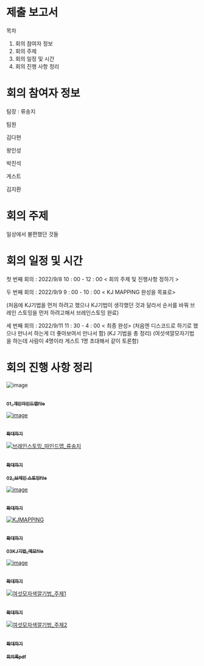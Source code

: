 # 제출 보고서

목차

1. 회의 참여자 정보
2. 회의 주제
3. 회의 일정 및 시간
4. 회의 진행 사항 정리

# 회의 참여자 정보

팀장 : 류송지

팀원

김다현

왕인성

박진석
 
게스트

김지환
# 회의 주제

일상에서 불편했던 것들

# 회의 일정 및 시간

 첫 번째 회의 : 2022/9/8 10 : 00 - 12 : 00 < 회의 주제 및 진행사항 정하기 >
 
 두 번째 회의 : 2022/9/9 9 : 00 - 10 : 00 < KJ MAPPING 완성을 목표로>
 
 (처음에 KJ기법을 먼저 하려고 했으나 KJ기법이 생각했던 것과 달라서 순서를 바꿔 브레인 스토밍을 먼저 하려고해서 브레인스토밍 완료)
 
 세 번째 회의 : 2022/9/11 11 : 30 - 4 : 00 < 최종 완성>
 (처음엔 디스코드로 하기로 했으나 만나서 하는게 더 좋아보여서 만나서 함)
 (KJ 기법을 총 정리)
 (여섯색깔모자기법을 하는데 사람이 4명이라 게스트 1명 초대해서 같이 토론함)
# 회의 진행 사항 정리
 

![image](https://user-images.githubusercontent.com/53076307/189959090-507a4922-c696-4fe1-8d82-69fa92d9da30.png)

</table>
<tr>
<td align="center"><a href="https://github.com/ryusongji/new-stone-king-s/tree/main/01_%EA%B0%9C%EC%9D%B8%20%EB%A7%88%EC%9D%B8%EB%93%9C%EB%A7%B5">
<br /><sub><b>01_개인마인드맵file</b></sub></a><br /><a href="https://github.com/ryusongji/new-stone-king-s/tree/main/01_%EA%B0%9C%EC%9D%B8%20%EB%A7%88%EC%9D%B8%EB%93%9C%EB%A7%B5" title="Code">
</tr>

 ![image](https://user-images.githubusercontent.com/53076307/189958379-b79b797e-4f3a-46f6-bb4e-f7374f92e555.png)
 </table>
<tr>
<td align="center"><a href="https://github.com/ryusongji/new-stone-king-s/blob/main/%EC%9D%B4%EB%AF%B8%EC%A7%80%ED%8C%8C%EC%9D%BC/%EB%B8%8C%EB%A0%88%EC%9D%B8%EC%8A%A4%ED%86%A0%EB%B0%8D.PNG">
<br /><sub><b>확대하기</b></sub></a><br /><a href="https://github.com/ryusongji/new-stone-king-s/blob/main/%EC%9D%B4%EB%AF%B8%EC%A7%80%ED%8C%8C%EC%9D%BC/%EB%B8%8C%EB%A0%88%EC%9D%B8%EC%8A%A4%ED%86%A0%EB%B0%8D.PNG" title="Code">
</tr>
 
 ![브레인스토밍_마인드맵_류송지](https://user-images.githubusercontent.com/53076307/189954107-a3948105-7667-4ae3-86fc-d17605b86a58.PNG)
</table>
<tr>
<td align="center"><a href="https://github.com/ryusongji/new-stone-king-s/blob/main/02_%EB%B8%8C%EB%A0%88%EC%9D%B8%20%EC%8A%A4%ED%86%A0%EB%B0%8D/%EB%B8%8C%EB%A0%88%EC%9D%B8%EC%8A%A4%ED%86%A0%EB%B0%8D_%EB%A7%88%EC%9D%B8%EB%93%9C%EB%A7%B5_%EB%A5%98%EC%86%A1%EC%A7%80.PNG">
<br /><sub><b>확대하기</b></sub></a><br /><a href="https://github.com/ryusongji/new-stone-king-s/blob/main/02_%EB%B8%8C%EB%A0%88%EC%9D%B8%20%EC%8A%A4%ED%86%A0%EB%B0%8D/%EB%B8%8C%EB%A0%88%EC%9D%B8%EC%8A%A4%ED%86%A0%EB%B0%8D_%EB%A7%88%EC%9D%B8%EB%93%9C%EB%A7%B5_%EB%A5%98%EC%86%A1%EC%A7%80.PNG" title="Code">
</tr>


</table>
<tr>
<td align="center"><a href="https://github.com/ryusongji/new-stone-king-s/tree/main/02_%EB%B8%8C%EB%A0%88%EC%9D%B8%20%EC%8A%A4%ED%86%A0%EB%B0%8D">
<br /><sub><b>02_브레인 스토밍file</b></sub></a><br /><a href="https://github.com/ryusongji/new-stone-king-s/tree/main/02_%EB%B8%8C%EB%A0%88%EC%9D%B8%20%EC%8A%A4%ED%86%A0%EB%B0%8D" title="Code">
</tr>

 ![image](https://user-images.githubusercontent.com/53076307/189537207-22da66b9-b615-45e0-989a-26ad13c0b6f1.png)
</table>
<tr>
<td align="center"><a href="https://github.com/ryusongji/new-stone-king-s/blob/main/%EC%9D%B4%EB%AF%B8%EC%A7%80%ED%8C%8C%EC%9D%BC/KJ%EA%B8%B0%EB%B2%95.png">
<br /><sub><b>확대하기</b></sub></a><br /><a href="https://github.com/ryusongji/new-stone-king-s/tree/main/KJ%EA%B8%B0%EB%B2%95_%EB%A9%94%EB%AA%A8" title="Code">
</tr>


 ![KJMAPPING](https://user-images.githubusercontent.com/53076307/189951930-ca53a64c-1496-44d9-9fc4-b408c857a6b3.jpg)
</table>
<tr>
<td align="center"><a href="https://github.com/ryusongji/new-stone-king-s/blob/main/05_%EA%B2%B0%EA%B3%BC%EB%AC%BC/KJMAPPING.jpg">
<br /><sub><b>확대하기</b></sub></a><br /><a href="https://github.com/ryusongji/new-stone-king-s/blob/main/05_%EA%B2%B0%EA%B3%BC%EB%AC%BC/KJMAPPING.jpg" title="Code">
</tr>

 </table>
<tr>
<td align="center"><a href="https://github.com/ryusongji/new-stone-king-s/tree/main/03_KJ%EA%B8%B0%EB%B2%95">
<br /><sub><b>03KJ기법_메모file</b></sub></a><br /><a href="https://github.com/ryusongji/new-stone-king-s/tree/main/03_KJ%EA%B8%B0%EB%B2%95" title="Code">
</tr>
 
 ![image](https://user-images.githubusercontent.com/53076307/189956660-53b8400f-b679-43c4-91b6-c009600d0f3d.png)
 </table>
<tr>
<td align="center"><a href="https://github.com/ryusongji/new-stone-king-s/blob/main/%EC%9D%B4%EB%AF%B8%EC%A7%80%ED%8C%8C%EC%9D%BC/%EC%97%AC%EC%84%AF%EB%AA%A8%EC%9E%90%EC%83%89%EA%B9%94%EA%B8%B0%EB%B2%95.PNG">
<br /><sub><b>확대하기</b></sub></a><br /><a href="https://github.com/ryusongji/new-stone-king-s/blob/main/%EC%9D%B4%EB%AF%B8%EC%A7%80%ED%8C%8C%EC%9D%BC/%EC%97%AC%EC%84%AF%EB%AA%A8%EC%9E%90%EC%83%89%EA%B9%94%EA%B8%B0%EB%B2%95.PNG" title="Code">
</tr>

 ![여섯모자색깔기법_주제1](https://user-images.githubusercontent.com/53076307/189953528-a669aff4-af08-4e4a-9b1d-89b346064fb0.PNG)
</table>
<tr>
<td align="center"><a href="https://github.com/ryusongji/new-stone-king-s/blob/main/05_%EA%B2%B0%EA%B3%BC%EB%AC%BC/%EC%97%AC%EC%84%AF%EB%AA%A8%EC%9E%90%EC%83%89%EA%B9%94%EA%B8%B0%EB%B2%95_%EC%A3%BC%EC%A0%9C1.PNG">
<br /><sub><b>확대하기</b></sub></a><br /><a href="https://github.com/ryusongji/new-stone-king-s/blob/main/05_%EA%B2%B0%EA%B3%BC%EB%AC%BC/%EC%97%AC%EC%84%AF%EB%AA%A8%EC%9E%90%EC%83%89%EA%B9%94%EA%B8%B0%EB%B2%95_%EC%A3%BC%EC%A0%9C1.PNG" title="Code">
</tr>


 ![여섯모자색깔기법_주제2](https://user-images.githubusercontent.com/53076307/189953707-a4b5a9dc-9524-4257-8a97-76b60930f42b.PNG)
</table>
<tr>
<td align="center"><a href="https://github.com/ryusongji/new-stone-king-s/blob/main/05_%EA%B2%B0%EA%B3%BC%EB%AC%BC/%EC%97%AC%EC%84%AF%EB%AA%A8%EC%9E%90%EC%83%89%EA%B9%94%EA%B8%B0%EB%B2%95_%EC%A3%BC%EC%A0%9C2.PNG">
<br /><sub><b>확대하기</b></sub></a><br /><a href="https://github.com/ryusongji/new-stone-king-s/blob/main/05_%EA%B2%B0%EA%B3%BC%EB%AC%BC/%EC%97%AC%EC%84%AF%EB%AA%A8%EC%9E%90%EC%83%89%EA%B9%94%EA%B8%B0%EB%B2%95_%EC%A3%BC%EC%A0%9C2.PNG" title="Code">
</tr>

</table>
<tr>
<td align="center"><a href="https://github.com/ryusongji/new-stone-king-s/tree/main/00_%ED%9A%8C%EC%9D%98%EB%A1%9D">
<br /><sub><b>회의록pdf</b></sub></a><br /><a href="https://github.com/ryusongji/new-stone-king-s/tree/main/00_%ED%9A%8C%EC%9D%98%EB%A1%9D" title="Code">
</tr>

